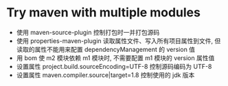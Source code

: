 # Try maven with multiple modules

- 使用 maven-source-plugin 控制打包时一并打包源码
- 使用 properties-maven-plugin 读取属性文件、写入所有项目属性到文件, 但读取的属性不能用来配置 dependencyManagement 的 version 值
- 用 bom 使 m2 模块依赖 m1 模块时, 不需要配置 m1 模块的 version 属性值
- 设置属性 project.build.sourceEncoding=UTF-8 控制源码编码为 UTF-8
- 设置属性 maven.compiler.source|target=1.8 控制使用的 jdk 版本
